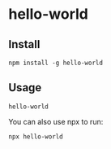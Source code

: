 # hello-world

<A description about your CLI>

## Install
```
npm install -g hello-world
```

## Usage
```
hello-world
```

You can also use npx to run:
```
npx hello-world
```
